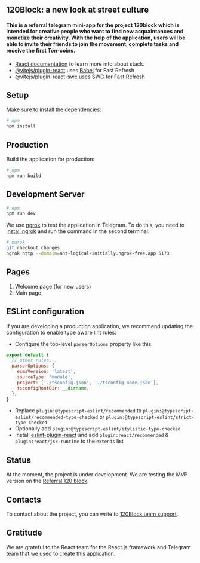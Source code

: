 
## 120Block: a new look at street culture

#### This is a referral telegram mini-app for the project 120block which is intended for creative people who want to find new acquaintances and monetize their creativity. With the help of the application, users will be able to invite their friends to join the movement, complete tasks and receive the first Ton-coins.

- [React documentation](https://nextjs.org/docs) to learn more info about stack.
- [@vitejs/plugin-react](https://github.com/vitejs/vite-plugin-react/blob/main/packages/plugin-react/README.md) uses [Babel](https://babeljs.io/) for Fast Refresh
- [@vitejs/plugin-react-swc](https://github.com/vitejs/vite-plugin-react-swc) uses [SWC](https://swc.rs/) for Fast Refresh

## Setup

Make sure to install the dependencies:

```bash
# npm
npm install
```

## Production

Build the application for production:

```bash
# npm
npm run build
```

## Development Server

[//]: # (Start the development server on `http://localhost:3002`:)

```bash
# npm
npm run dev
```

We use [ngrok](https://ngrok.com/) to test the application in Telegram. To do this, you need to [install ngrok](https://ngrok.com/docs/getting-started/) and run the command in the second terminal:
```bash
# nqrok
git checkout changes
ngrok http --domain=ant-logical-initially.ngrok-free.app 5173
```
## Pages

1. Welcome page (for new users)
2. Main page

## ESLint configuration

If you are developing a production application, we recommend updating the configuration to enable type aware lint rules:

- Configure the top-level `parserOptions` property like this:

```js
export default {
  // other rules...
  parserOptions: {
    ecmaVersion: 'latest',
    sourceType: 'module',
    project: ['./tsconfig.json', './tsconfig.node.json'],
    tsconfigRootDir: __dirname,
  },
}
```

- Replace `plugin:@typescript-eslint/recommended` to `plugin:@typescript-eslint/recommended-type-checked` or `plugin:@typescript-eslint/strict-type-checked`
- Optionally add `plugin:@typescript-eslint/stylistic-type-checked`
- Install [eslint-plugin-react](https://github.com/jsx-eslint/eslint-plugin-react) and add `plugin:react/recommended` & `plugin:react/jsx-runtime` to the `extends` list

## Status

At the moment, the project is under development. We are testing the MVP version on the [Referral 120 block](https://t.me/block_120bot/blockapp?startapp=rcZlIMXICd).

## Contacts

To contact about the project, you can write to [120Block team support](https://t.me/block_120sup).

## Gratitude

We are grateful to the React team for the React.js framework and Telegram team that we used to create this application.
